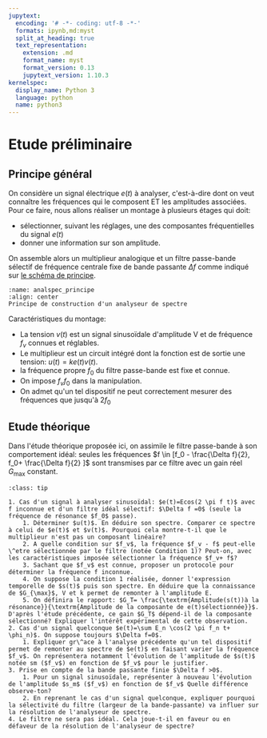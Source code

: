 ```yaml
---
jupytext:
  encoding: '# -*- coding: utf-8 -*-'
  formats: ipynb,md:myst
  split_at_heading: true
  text_representation:
    extension: .md
    format_name: myst
    format_version: 0.13
    jupytext_version: 1.10.3
kernelspec:
  display_name: Python 3
  language: python
  name: python3
---
```

# Etude préliminaire

## Principe général

On considère un signal électrique $e(t)$ à analyser, c'est-à-dire dont on veut connaître les fréquences qui le composent ET les amplitudes associées. Pour ce faire, nous allons réaliser un montage à plusieurs étages qui doit:

* sélectionner, suivant les réglages, une des composantes fréquentielles du signal $e(t)$
* donner une information sur son amplitude.

On assemble alors un multiplieur analogique et un filtre passe-bande sélectif de fréquence centrale fixe de bande passante $\Delta f$ comme indiqué sur [le schéma de principe](analspec_principe).

```{figure} ./images/AnalyseSpec_Analyseur_Principe.jpg
:name: analspec_principe
:align: center
Principe de construction d'un analyseur de spectre
```

Caractéristiques du montage:

* La tension $v(t)$ est un signal sinusoïdale d'amplitude V et de fréquence $f_v$ connues et réglables.
* Le multiplieur est un circuit intégré dont la fonction est de sortie une tension: $u(t)=ke(t)v(t)$.
* la fréquence propre $f_0$ du filtre passe-bande est fixe et connue.
* On impose $f_vf_0$ dans la manipulation.
* On admet qu'un tel dispositif ne peut correctement mesurer des fréquences que jusqu'à $2f_0$

## Etude théorique

Dans l'étude théorique proposée ici, on assimile le filtre passe-bande à son comportement idéal: seules les fréquences $f \in [f_0 - \frac{\Delta f}{2}, f_0+ \frac{\Delta f}{2} ]$ sont transmises par ce filtre avec un gain réel $G_{\max}$ constant.

````{admonition} Exercice
:class: tip

1. Cas d'un signal à analyser sinusoïdal: $e(t)=Ecos(2 \pi f t)$ avec f inconnue et d'un filtre idéal sélectif: $\Delta f =0$ (seule la fréquence de résonance $f_0$ passe).
    1. Déterminer $u(t)$. En déduire son spectre. Comparer ce spectre à celui de $e(t)$ et $v(t)$. Pourquoi cela montre-t-il que le multiplieur n'est pas un composant linéaire?
    2. A quelle condition sur $f_v$, la fréquence $f_v - f$ peut-elle \^etre sélectionnée par le filtre (notée Condition 1)? Peut-on, avec les caractéristiques imposée sélectionner la fréquence $f_v+ f$?
    3. Sachant que $f_v$ est connue, proposer un protocole pour déterminer la fréquence f inconnue.
    4. On suppose la condition 1 réalisée, donner l'expression temporelle de $s(t)$ puis son spectre. En déduire que la connaissance de $G_{\max}$, V et k permet de remonter à l'amplitude E.
    5. On définira le rapport: $G_T= \frac{\textrm{Amplitude(s(t))à la résonance}}{\textrm{Amplitude de la composante de e(t)sélectionnée}}$. D'après l'étude précédente, ce gain $G_T$ dépend-il de la composante sélectionné? Expliquer l'intérêt expérimental de cette observation.
2. Cas d'un signal quelconque $e(t)=\sum E_n \cos(2 \pi f_n t+ \phi_n)$. On suppose toujours $\Delta f=0$.	
    1. Expliquer gr\^ace à l'analyse précédente qu'un tel dispositif permet de remonter au spectre de $e(t)$ en faisant varier la fréquence $f_v$. On représentera notamment l'évolution de l'amplitude de $s(t)$ notée sm ($f_v$) en fonction de $f_v$ pour le justifier.
3. Prise en compte de la bande passante finie $\Delta f >0$.
    1. Pour un signal sinusoïdale, représenter à nouveau l'évolution de l'amplitude $s_m$ ($f_v$) en fonction de $f_v$ Quelle différence observe-ton?
    2. En reprenant le cas d'un signal quelconque, expliquer pourquoi la sélectivité du filtre (largeur de la bande-passante) va influer sur la résolution de l'analyseur de spectre.
4. Le filtre ne sera pas idéal. Cela joue-t-il en faveur ou en défaveur de la résolution de l'analyseur de spectre?

````